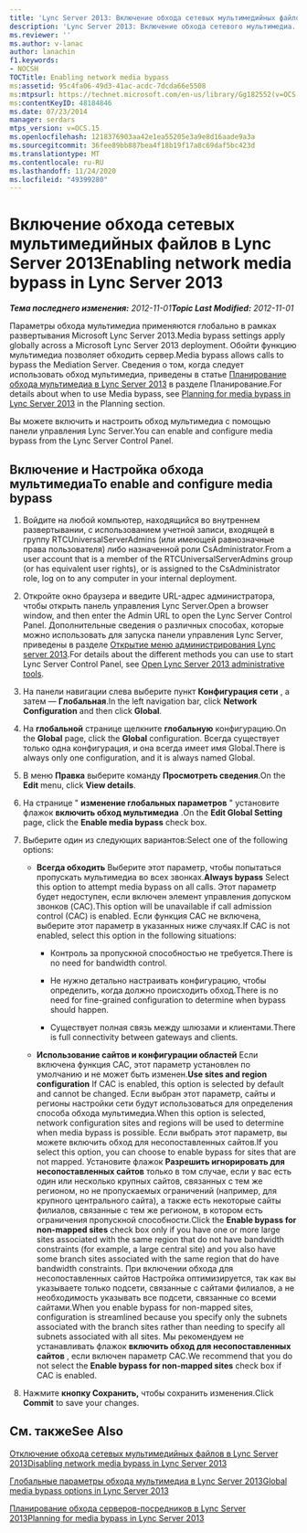 ```yaml
---
title: 'Lync Server 2013: Включение обхода сетевых мультимедийных файлов'
description: 'Lync Server 2013: Включение обхода сетевого мультимедиа.'
ms.reviewer: ''
ms.author: v-lanac
author: lanachin
f1.keywords:
- NOCSH
TOCTitle: Enabling network media bypass
ms:assetid: 95c4fa06-49d3-41ac-acdc-7dcda66e5508
ms:mtpsurl: https://technet.microsoft.com/en-us/library/Gg182552(v=OCS.15)
ms:contentKeyID: 48184846
ms.date: 07/23/2014
manager: serdars
mtps_version: v=OCS.15
ms.openlocfilehash: 1218376903aa42e1ea55205e3a9e8d16aade9a3a
ms.sourcegitcommit: 36fee89bb887bea4f18b19f17a8c69daf5bc423d
ms.translationtype: MT
ms.contentlocale: ru-RU
ms.lasthandoff: 11/24/2020
ms.locfileid: "49399280"
---
```

# <a name="enabling-network-media-bypass-in-lync-server-2013"></a><span data-ttu-id="ba110-103">Включение обхода сетевых мультимедийных файлов в Lync Server 2013</span><span class="sxs-lookup"><span data-stu-id="ba110-103">Enabling network media bypass in Lync Server 2013</span></span>

<div data-xmlns="http://www.w3.org/1999/xhtml">

<div class="topic" data-xmlns="http://www.w3.org/1999/xhtml" data-msxsl="urn:schemas-microsoft-com:xslt" data-cs="https://msdn.microsoft.com/">

<div data-asp="https://msdn2.microsoft.com/asp">



</div>

<div id="mainSection">

<div id="mainBody"><span data-ttu-id="ba110-104">

<span> </span></span><span class="sxs-lookup"><span data-stu-id="ba110-104">

<span> </span></span></span>

<span data-ttu-id="ba110-105">_**Тема последнего изменения:** 2012-11-01_</span><span class="sxs-lookup"><span data-stu-id="ba110-105">_**Topic Last Modified:** 2012-11-01_</span></span>

<span data-ttu-id="ba110-106">Параметры обхода мультимедиа применяются глобально в рамках развертывания Microsoft Lync Server 2013.</span><span class="sxs-lookup"><span data-stu-id="ba110-106">Media bypass settings apply globally across a Microsoft Lync Server 2013 deployment.</span></span> <span data-ttu-id="ba110-107">Обойти функцию мультимедиа позволяет обходить сервер.</span><span class="sxs-lookup"><span data-stu-id="ba110-107">Media bypass allows calls to bypass the Mediation Server.</span></span> <span data-ttu-id="ba110-108">Сведения о том, когда следует использовать обход мультимедиа, приведены в статье [Планирование обхода мультимедиа в Lync Server 2013](lync-server-2013-planning-for-media-bypass.md) в разделе Планирование.</span><span class="sxs-lookup"><span data-stu-id="ba110-108">For details about when to use Media bypass, see [Planning for media bypass in Lync Server 2013](lync-server-2013-planning-for-media-bypass.md) in the Planning section.</span></span>

<span data-ttu-id="ba110-109">Вы можете включить и настроить обход мультимедиа с помощью панели управления Lync Server.</span><span class="sxs-lookup"><span data-stu-id="ba110-109">You can enable and configure media bypass from the Lync Server Control Panel.</span></span>

<div>

## <a name="to-enable-and-configure-media-bypass"></a><span data-ttu-id="ba110-110">Включение и Настройка обхода мультимедиа</span><span class="sxs-lookup"><span data-stu-id="ba110-110">To enable and configure media bypass</span></span>

1.  <span data-ttu-id="ba110-111">Войдите на любой компьютер, находящийся во внутреннем развертывании, с использованием учетной записи, входящей в группу RTCUniversalServerAdmins (или имеющей равнозначные права пользователя) либо назначенной роли CsAdministrator.</span><span class="sxs-lookup"><span data-stu-id="ba110-111">From a user account that is a member of the RTCUniversalServerAdmins group (or has equivalent user rights), or is assigned to the CsAdministrator role, log on to any computer in your internal deployment.</span></span>

2.  <span data-ttu-id="ba110-112">Откройте окно браузера и введите URL-адрес администратора, чтобы открыть панель управления Lync Server.</span><span class="sxs-lookup"><span data-stu-id="ba110-112">Open a browser window, and then enter the Admin URL to open the Lync Server Control Panel.</span></span> <span data-ttu-id="ba110-113">Дополнительные сведения о различных способах, которые можно использовать для запуска панели управления Lync Server, приведены в разделе [Открытие меню администрирования Lync server 2013](lync-server-2013-open-lync-server-administrative-tools.md).</span><span class="sxs-lookup"><span data-stu-id="ba110-113">For details about the different methods you can use to start Lync Server Control Panel, see [Open Lync Server 2013 administrative tools](lync-server-2013-open-lync-server-administrative-tools.md).</span></span>

3.  <span data-ttu-id="ba110-114">На панели навигации слева выберите пункт **Конфигурация сети** , а затем — **Глобальная**.</span><span class="sxs-lookup"><span data-stu-id="ba110-114">In the left navigation bar, click **Network Configuration** and then click **Global**.</span></span>

4.  <span data-ttu-id="ba110-115">На **глобальной** странице щелкните **глобальную** конфигурацию.</span><span class="sxs-lookup"><span data-stu-id="ba110-115">On the **Global** page, click the **Global** configuration.</span></span> <span data-ttu-id="ba110-116">Всегда существует только одна конфигурация, и она всегда имеет имя Global.</span><span class="sxs-lookup"><span data-stu-id="ba110-116">There is always only one configuration, and it is always named Global.</span></span>

5.  <span data-ttu-id="ba110-117">В меню **Правка** выберите команду **Просмотреть сведения**.</span><span class="sxs-lookup"><span data-stu-id="ba110-117">On the **Edit** menu, click **View details**.</span></span>

6.  <span data-ttu-id="ba110-118">На странице " **изменение глобальных параметров** " установите флажок **включить обход мультимедиа** .</span><span class="sxs-lookup"><span data-stu-id="ba110-118">On the **Edit Global Setting** page, click the **Enable media bypass** check box.</span></span>

7.  <span data-ttu-id="ba110-119">Выберите один из следующих вариантов:</span><span class="sxs-lookup"><span data-stu-id="ba110-119">Select one of the following options:</span></span>
    
      - <span data-ttu-id="ba110-120">**Всегда обходить**   Выберите этот параметр, чтобы попытаться пропускать мультимедиа во всех звонках.</span><span class="sxs-lookup"><span data-stu-id="ba110-120">**Always bypass**   Select this option to attempt media bypass on all calls.</span></span> <span data-ttu-id="ba110-121">Этот параметр будет недоступен, если включен элемент управления допуском звонков (CAC).</span><span class="sxs-lookup"><span data-stu-id="ba110-121">This option will be unavailable if call admission control (CAC) is enabled.</span></span> <span data-ttu-id="ba110-122">Если функция CAC не включена, выберите этот параметр в указанных ниже случаях.</span><span class="sxs-lookup"><span data-stu-id="ba110-122">If CAC is not enabled, select this option in the following situations:</span></span>
        
          - <span data-ttu-id="ba110-123">Контроль за пропускной способностью не требуется.</span><span class="sxs-lookup"><span data-stu-id="ba110-123">There is no need for bandwidth control.</span></span>
        
          - <span data-ttu-id="ba110-124">Не нужно детально настраивать конфигурацию, чтобы определить, когда должно происходить обход.</span><span class="sxs-lookup"><span data-stu-id="ba110-124">There is no need for fine-grained configuration to determine when bypass should happen.</span></span>
        
          - <span data-ttu-id="ba110-125">Существует полная связь между шлюзами и клиентами.</span><span class="sxs-lookup"><span data-stu-id="ba110-125">There is full connectivity between gateways and clients.</span></span>
    
      - <span data-ttu-id="ba110-126">**Использование сайтов и конфигурации областей**   Если включена функция CAC, этот параметр установлен по умолчанию и не может быть изменен.</span><span class="sxs-lookup"><span data-stu-id="ba110-126">**Use sites and region configuration**   If CAC is enabled, this option is selected by default and cannot be changed.</span></span> <span data-ttu-id="ba110-127">Если выбран этот параметр, сайты и регионы настройки сети будут использоваться для определения способа обхода мультимедиа.</span><span class="sxs-lookup"><span data-stu-id="ba110-127">When this option is selected, network configuration sites and regions will be used to determine when media bypass is possible.</span></span> <span data-ttu-id="ba110-128">Если выбрать этот параметр, вы можете включить обход для несопоставленных сайтов.</span><span class="sxs-lookup"><span data-stu-id="ba110-128">If you select this option, you can choose to enable bypass for sites that are not mapped.</span></span> <span data-ttu-id="ba110-129">Установите флажок **Разрешить игнорировать для несопоставленных сайтов** только в том случае, если у вас есть один или несколько крупных сайтов, связанных с тем же регионом, но не пропускаемых ограничений (например, для крупного центрального сайта), а также есть некоторые сайты филиалов, связанные с тем же регионом, в котором есть ограничения пропускной способности.</span><span class="sxs-lookup"><span data-stu-id="ba110-129">Click the **Enable bypass for non-mapped sites** check box only if you have one or more large sites associated with the same region that do not have bandwidth constraints (for example, a large central site) and you also have some branch sites associated with the same region that do have bandwidth constraints.</span></span> <span data-ttu-id="ba110-130">При включении обхода для несопоставленных сайтов Настройка оптимизируется, так как вы указываете только подсети, связанные с сайтами филиалов, а не необходимость указывать все подсети, связанные со всеми сайтами.</span><span class="sxs-lookup"><span data-stu-id="ba110-130">When you enable bypass for non-mapped sites, configuration is streamlined because you specify only the subnets associated with the branch sites rather than needing to specify all subnets associated with all sites.</span></span> <span data-ttu-id="ba110-131">Мы рекомендуем не устанавливать флажок **включить обход для несопоставленных сайтов** , если включен параметр CAC.</span><span class="sxs-lookup"><span data-stu-id="ba110-131">We recommend that you do not select the **Enable bypass for non-mapped sites** check box if CAC is enabled.</span></span>

8.  <span data-ttu-id="ba110-132">Нажмите **кнопку Сохранить,** чтобы сохранить изменения.</span><span class="sxs-lookup"><span data-stu-id="ba110-132">Click **Commit** to save your changes.</span></span>

</div>

<div>

## <a name="see-also"></a><span data-ttu-id="ba110-133">См. также</span><span class="sxs-lookup"><span data-stu-id="ba110-133">See Also</span></span>


[<span data-ttu-id="ba110-134">Отключение обхода сетевых мультимедийных файлов в Lync Server 2013</span><span class="sxs-lookup"><span data-stu-id="ba110-134">Disabling network media bypass in Lync Server 2013</span></span>](lync-server-2013-disabling-network-media-bypass.md)  


[<span data-ttu-id="ba110-135">Глобальные параметры обхода мультимедиа в Lync Server 2013</span><span class="sxs-lookup"><span data-stu-id="ba110-135">Global media bypass options in Lync Server 2013</span></span>](lync-server-2013-global-media-bypass-options.md)  


[<span data-ttu-id="ba110-136">Планирование обхода серверов-посредников в Lync Server 2013</span><span class="sxs-lookup"><span data-stu-id="ba110-136">Planning for media bypass in Lync Server 2013</span></span>](lync-server-2013-planning-for-media-bypass.md)  
  

<span data-ttu-id="ba110-137"></div>

</div>

<span> </span>

</div>

</div>

</span><span class="sxs-lookup"><span data-stu-id="ba110-137"></div>

</div>

<span> </span>

</div>

</div>

</span></span></div>

